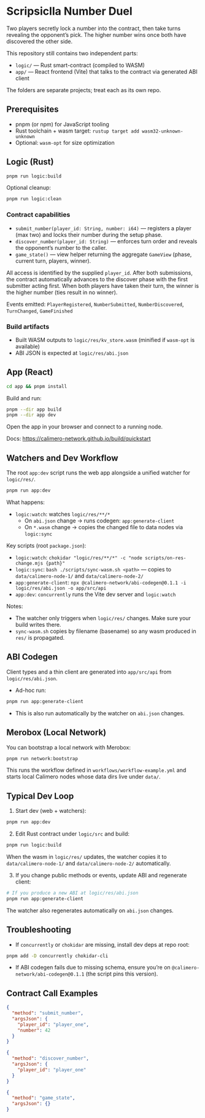 # Scripsiclla Number Duel

Two players secretly lock a number into the contract, then take turns revealing the opponent’s pick. The higher number wins once both have discovered the other side.

This repository still contains two independent parts:

- `logic/` — Rust smart-contract (compiled to WASM)
- `app/` — React frontend (Vite) that talks to the contract via generated ABI client

The folders are separate projects; treat each as its own repo.

## Prerequisites

- pnpm (or npm) for JavaScript tooling
- Rust toolchain + wasm target: `rustup target add wasm32-unknown-unknown`
- Optional: `wasm-opt` for size optimization

## Logic (Rust)

```bash
pnpm run logic:build
```

Optional cleanup:

```bash
pnpm run logic:clean
```

### Contract capabilities

- `submit_number(player_id: String, number: i64)` — registers a player (max two) and locks their number during the setup phase.
- `discover_number(player_id: String)` — enforces turn order and reveals the opponent’s number to the caller.
- `game_state()` — view helper returning the aggregate `GameView` (phase, current turn, players, winner).

All access is identified by the supplied `player_id`. After both submissions, the contract automatically advances to the discover phase with the first submitter acting first. When both players have taken their turn, the winner is the higher number (ties result in no winner).

Events emitted: `PlayerRegistered`, `NumberSubmitted`, `NumberDiscovered`, `TurnChanged`, `GameFinished`

### Build artifacts

- Built WASM outputs to `logic/res/kv_store.wasm` (minified if `wasm-opt` is available)
- ABI JSON is expected at `logic/res/abi.json`

## App (React)

```bash
cd app && pnpm install
```

Build and run:

```bash
pnpm --dir app build
pnpm --dir app dev
```

Open the app in your browser and connect to a running node.

Docs: https://calimero-network.github.io/build/quickstart

## Watchers and Dev Workflow

The root `app:dev` script runs the web app alongside a unified watcher for `logic/res/`.

```bash
pnpm run app:dev
```

What happens:

- `logic:watch`: watches `logic/res/**/*`
  - On `abi.json` change → runs codegen: `app:generate-client`
  - On `*.wasm` change → copies the changed file to data nodes via `logic:sync`

Key scripts (root `package.json`):

- `logic:watch`: `chokidar "logic/res/**/*" -c "node scripts/on-res-change.mjs {path}"`
- `logic:sync`: `bash ./scripts/sync-wasm.sh <path>` — copies to `data/calimero-node-1/` and `data/calimero-node-2/`
- `app:generate-client`: `npx @calimero-network/abi-codegen@0.1.1 -i logic/res/abi.json -o app/src/api`
- `app:dev`: `concurrently` runs the Vite dev server and `logic:watch`

Notes:

- The watcher only triggers when `logic/res/` changes. Make sure your build writes there.
- `sync-wasm.sh` copies by filename (basename) so any wasm produced in `res/` is propagated.

## ABI Codegen

Client types and a thin client are generated into `app/src/api` from `logic/res/abi.json`.

- Ad-hoc run:

```bash
pnpm run app:generate-client
```

- This is also run automatically by the watcher on `abi.json` changes.

## Merobox (Local Network)

You can bootstrap a local network with Merobox:

```bash
pnpm run network:bootstrap
```

This runs the workflow defined in `workflows/workflow-example.yml` and starts local Calimero nodes whose data dirs live under `data/`.

## Typical Dev Loop

1) Start dev (web + watchers):

```bash
pnpm run app:dev
```

2) Edit Rust contract under `logic/src` and build:

```bash
pnpm run logic:build
```

When the wasm in `logic/res/` updates, the watcher copies it to `data/calimero-node-1/` and `data/calimero-node-2/` automatically.

3) If you change public methods or events, update ABI and regenerate client:

```bash
# If you produce a new ABI at logic/res/abi.json
pnpm run app:generate-client
```

The watcher also regenerates automatically on `abi.json` changes.

## Troubleshooting

- If `concurrently` or `chokidar` are missing, install dev deps at repo root:

```bash
pnpm add -D concurrently chokidar-cli
```

- If ABI codegen fails due to missing schema, ensure you’re on `@calimero-network/abi-codegen@0.1.1` (the script pins this version).

## Contract Call Examples

```json
{
  "method": "submit_number",
  "argsJson": {
    "player_id": "player_one",
    "number": 42
  }
}
```

```json
{
  "method": "discover_number",
  "argsJson": {
    "player_id": "player_one"
  }
}
```

```json
{
  "method": "game_state",
  "argsJson": {}
}
```
